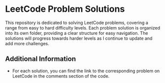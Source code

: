 # LeetCode Problem Solutions

This repository is dedicated to solving LeetCode problems, covering a range from easy to hard difficulty levels. Each problem solution is organized into its own folder, providing a clear structure for easy navigation. The solutions will progress towards harder levels as I continue to update and add more challenges.

## Additional Information

- For each solution, you can find the link to the corresponding problem on LeetCode in the comments section of the code.
